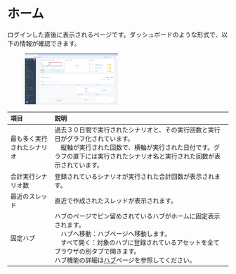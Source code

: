 # ホーム
ログインした直後に表示されるページです。ダッシュボードのような形式で、以下の情報が確認できます。

<figure><img src="../.gitbook/assets/home_sample_jp.png" width="50%" alt="ホーム画像"></figure>

| 項目                        | 説明   |
| :-                          | :-     |
|最も多く実行されたシナリオ   |過去３０日間で実行されたシナリオと、その実行回数と実行日がグラフ化されています。<br>　縦軸が実行された回数で、横軸が実行された日付です。グラフの直下には実行されたシナリオ名と実行された回数が表示されています。|
|合計実行シナリオ数           |登録されているシナリオが実行された合計回数が表示されます。|
|最近のスレッド               |直近で作成されたスレッドが表示されます。|
|固定ハブ                     |ハブのページでピン留めされているハブがホームに固定表示されます。<br>　ハブへ移動：ハブページへ移動します。<br>　すべて開く：対象のハブに登録されているアセットを全てブラウザの別タブで開きます。<br>ハブ機能の詳細は[ハブ](tutorial-get-started/pitwall-hub/pitwall-hub.md)ページを参照してください。|